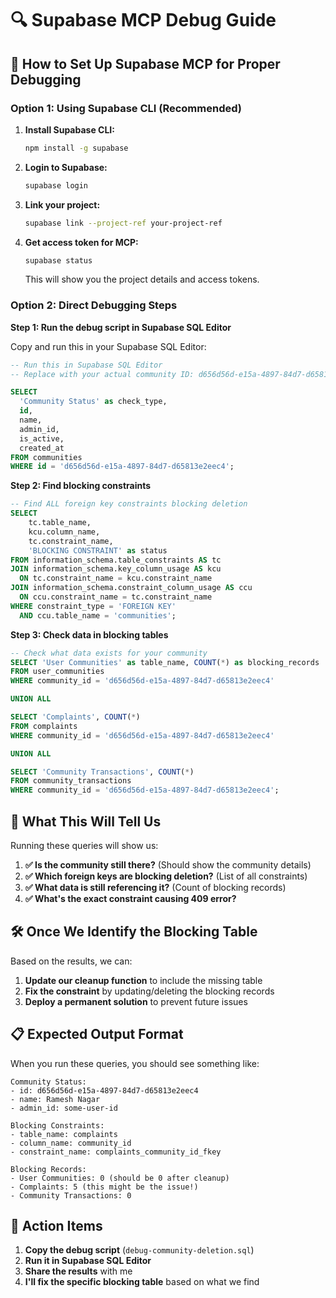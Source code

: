 # 🔍 Supabase MCP Debug Guide

## **🚀 How to Set Up Supabase MCP for Proper Debugging**

### **Option 1: Using Supabase CLI (Recommended)**

1. **Install Supabase CLI:**
   ```bash
   npm install -g supabase
   ```

2. **Login to Supabase:**
   ```bash
   supabase login
   ```

3. **Link your project:**
   ```bash
   supabase link --project-ref your-project-ref
   ```

4. **Get access token for MCP:**
   ```bash
   supabase status
   ```
   This will show you the project details and access tokens.

### **Option 2: Direct Debugging Steps**

**Step 1: Run the debug script in Supabase SQL Editor**

Copy and run this in your Supabase SQL Editor:

```sql
-- Run this in Supabase SQL Editor
-- Replace with your actual community ID: d656d56d-e15a-4897-84d7-d65813e2eec4

SELECT 
  'Community Status' as check_type,
  id,
  name,
  admin_id,
  is_active,
  created_at
FROM communities 
WHERE id = 'd656d56d-e15a-4897-84d7-d65813e2eec4';
```

**Step 2: Find blocking constraints**

```sql
-- Find ALL foreign key constraints blocking deletion
SELECT 
    tc.table_name,
    kcu.column_name,
    tc.constraint_name,
    'BLOCKING CONSTRAINT' as status
FROM information_schema.table_constraints AS tc 
JOIN information_schema.key_column_usage AS kcu
  ON tc.constraint_name = kcu.constraint_name
JOIN information_schema.constraint_column_usage AS ccu
  ON ccu.constraint_name = tc.constraint_name
WHERE constraint_type = 'FOREIGN KEY' 
  AND ccu.table_name = 'communities';
```

**Step 3: Check data in blocking tables**

```sql
-- Check what data exists for your community
SELECT 'User Communities' as table_name, COUNT(*) as blocking_records 
FROM user_communities 
WHERE community_id = 'd656d56d-e15a-4897-84d7-d65813e2eec4'

UNION ALL

SELECT 'Complaints', COUNT(*) 
FROM complaints 
WHERE community_id = 'd656d56d-e15a-4897-84d7-d65813e2eec4'

UNION ALL

SELECT 'Community Transactions', COUNT(*) 
FROM community_transactions 
WHERE community_id = 'd656d56d-e15a-4897-84d7-d65813e2eec4';
```

## **🎯 What This Will Tell Us**

Running these queries will show us:

1. **✅ Is the community still there?** (Should show the community details)
2. **✅ Which foreign keys are blocking deletion?** (List of all constraints)
3. **✅ What data is still referencing it?** (Count of blocking records)
4. **✅ What's the exact constraint causing 409 error?**

## **🛠️ Once We Identify the Blocking Table**

Based on the results, we can:

1. **Update our cleanup function** to include the missing table
2. **Fix the constraint** by updating/deleting the blocking records
3. **Deploy a permanent solution** to prevent future issues

## **📋 Expected Output Format**

When you run these queries, you should see something like:

```
Community Status:
- id: d656d56d-e15a-4897-84d7-d65813e2eec4
- name: Ramesh Nagar  
- admin_id: some-user-id

Blocking Constraints:
- table_name: complaints
- column_name: community_id
- constraint_name: complaints_community_id_fkey

Blocking Records:
- User Communities: 0 (should be 0 after cleanup)
- Complaints: 5 (this might be the issue!)
- Community Transactions: 0
```

## **🚀 Action Items**

1. **Copy the debug script** (`debug-community-deletion.sql`) 
2. **Run it in Supabase SQL Editor**
3. **Share the results** with me
4. **I'll fix the specific blocking table** based on what we find

